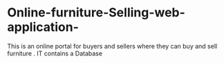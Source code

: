 # Online-furniture-Selling-web-application-
This is an online portal for buyers and sellers where they can buy and sell furniture . IT contains a Database
